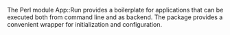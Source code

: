 The Perl module App::Run provides a boilerplate for applications that can be
executed both from command line and as backend. The package provides
a convenient wrapper for initialization and configuration.
